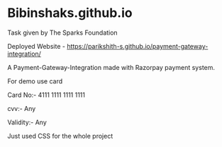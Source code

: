 # Bibinshaks.github.io

Task given by The Sparks Foundation

Deployed Website - https://parikshith-s.github.io/payment-gateway-integration/

A Payment-Gateway-Integration made with Razorpay payment system.

For demo use card

Card No:- 4111 1111 1111 1111

cvv:- Any

Validity:- Any

Just used CSS for the whole project
